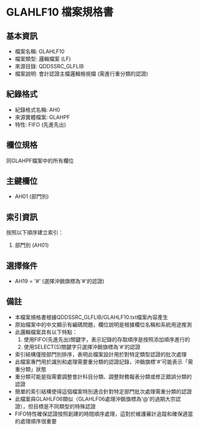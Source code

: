 # GLAHLF10 檔案規格書

## 基本資訊
- 檔案名稱: GLAHLF10
- 檔案類型: 邏輯檔案 (LF)
- 來源目錄: QDDSSRC_GLFLIB
- 檔案說明: 會計認證主檔邏輯檢視檔 (需進行重分類的認證)

## 紀錄格式
- 紀錄格式名稱: AH0
- 來源實體檔案: GLAHPF
- 特性: FIFO (先進先出)

## 欄位規格
同GLAHPF檔案中的所有欄位

## 主鍵欄位
- AH01 (部門別)

## 索引資訊
按照以下順序建立索引：
1. 部門別 (AH01)

## 選擇條件
- AH19 = '#' (選擇沖銷旗標為'#'的認證)

## 備註
- 本檔案規格書根據QDDSSRC_GLFLIB/GLAHLF10.txt檔案內容產生
- 原始檔案中的中文顯示有編碼問題，欄位說明是根據欄位名稱和系統用途推測
- 此邏輯檔案具有以下特點：
  1. 使用FIFO(先進先出)關鍵字，表示記錄的存取順序是按照添加順序進行的
  2. 使用SELECT(S)關鍵字只選擇沖銷旗標為'#'的認證
- 索引結構僅按部門別排序，表明此檔案設計用於對特定類型認證的批次處理
- 此檔案專門用於識別和處理需要重分類的認證記錄，沖銷旗標'#'可能表示「需重分類」狀態
- 重分類可能是指需要調整會計科目分類、調整財務報表分類或修正錯誤分類的認證
- 簡單的索引結構使得這個檔案特別適合針對特定部門批次處理需重分類的認證
- 此檔案與GLAHLF06類似（GLAHLF06處理沖銷旗標為'@'的過期大宗認證），但目標是不同類型的特殊認證
- FIFO特性確保認證按照創建的時間順序處理，這對於維護審計追蹤和確保適當的處理順序很重要 